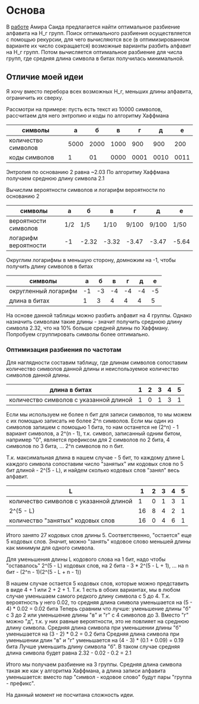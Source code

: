 # Основа

В [работе](./работы%20к%20ознакомлению/said_2004.pdf) Амира Саида предлагается найти оптимальное разбиение алфавита
на Н_г групп. Поиск оптимального разбиения осуществляется с помощью рекурсии, для чего вычисляются все
(в оптимизированном варианте их число сокращается) возможные варианты разбить алфавит на Н_г групп.
Потом вычисляется оптимальное разбиение для числа групп, где средняя длина символа в битах получилась минимальной.

## Отличие моей идеи

Я хочу вместо перебора всех возможных Н_г, меньших длины алфавита, ограничить их сверху.

Рассмотри на примере: пусть есть текст из 10000 символов, рассчитаем для него энтропию и коды по алгоритму Хаффмана

| символы             | а    | б    | в    | г    | д    | е    |
|---------------------|------|------|------|------|------|------|
| количество символов | 5000 | 2000 | 1000 | 900  | 900  | 200  |
| коды символов       | 1    | 01   | 0000 | 0001 | 0010 | 0011 |

Энтропия по основанию 2 равна ~2.03
По алгоритму Хаффмана получаем среднюю длину символа 2.1

Вычислим вероятности символов и логарифм вероятности по основанию 2

| символы              | а   | б     | в     | г     | д     | е     |
|----------------------|-----|-------|-------|-------|-------|-------|
| вероятности символов | 1/2 | 1/5   | 1/10  | 9/100 | 9/100 | 1/50  |
| логарифм вероятности | -1  | -2.32 | -3.32 | -3.47 | -3.47 | -5.64 |

Округлим логарифмы в меньшую сторону, домножим на -1, чтобы получить длину символов в битах

| символы              | а  | б  | в  | г  | д  | е  |
|----------------------|----|----|----|----|----|----|
| округленный логарифм | -1 | -3 | -4 | -4 | -4 | -5 |
| длина в битах        | 1  | 3  | 4  | 4  | 4  | 5  |

На основе данной таблицы можно разбить алфавит на 4 группы.
Однако назначить символам такие длины - значит получить среднюю длину символа 2.32,
что на 10% больше средней длины по Хаффману.
Попробуем сгруппировать символы более оптимально.

### Оптимизация разбиения по частотам

Для наглядности составим таблицу, где длинам символов сопоставим количество символов данной длины и
неиспользуемое количество символов данной длины.

| длина в битах                                         | 1 | 2 | 3 | 4 | 5 |
|-------------------------------------------------------|---|---|---|---|---|
| количество символов с указанной длиной                | 1 | 0 | 1 | 3 | 1 |

Если мы используем не более n бит для записи символов, то мы можем с их помощью записать не более 2^n символов. 
Если мы один из символов запишем с помощью 1 бита, то нам останется не (2^n) - 1 вариант символов, а 2^(n - 1), 
т.к. символ, записанный одним битом, например "0", является префиксом для 2 символов по 2 бита, 4 символов по 3 бита, 
... 2^n символов по n бит.

Т.к. максимальная длина в нашем случае - 5 бит, то каждому длине L каждого символа сопоставим число "занятых" им 
кодовых слов по 5 бит длиной - 2^(5 - L), и найдем сколько кодовых слов "занял" весь алфавит.

| L                                      | 1  | 2 | 3 | 4 | 5 |
|----------------------------------------|----|---|---|---|---|
| количество символов с указанной длиной | 1  | 0 | 1 | 3 | 1 |
| 2^(5 - L)                              | 16 | 8 | 4 | 2 | 1 |
| количество "занятых" кодовых слов      | 16 | 0 | 4 | 6 | 1 |

Итого занято 27 кодовых слов длины 5. Соответственно, "остается" еще 5 кодовых слов. Значит, можно "занять" кодовое 
слово меньшей длины как минимум для одного символа.

Для уменьшения длины L кодового слова на 1 бит, надо чтобы "оставалось" 2^(5 - L) кодовых слов, на 2 бита - 
3 * 2^(5 - L + 1), ... на n бит - (2^n - 1)(2^(5 - L + n - 1))

В нашем случае остается 5 кодовых слов, которые можно представить в виде 4 + 1 или 2 + 2 + 1. 
Т.к. 1 есть в обоих вариантах, мы в любом случае уменьшаем самого редкого длину символа с 5 до 4.
Т.к. вероятность у него 0.02, то средняя длина символа уменьшается на (5 - 4) * 0.02 = 0.02 бита
Теперь сравним что лучше: уменьшение длины "б" с 3 до 2 или уменьшение длины "в" и "г" с 4 символов до 3.
Вместо "г" можно "д", т.к. у них равные вероятности, это не повлияет на среднюю длину символа.
Средняя длина символа при уменьшении длины "б" уменьшается на (3 - 2) * 0.2 = 0.2 бита
Средняя длина символа при уменьшении длин "в" и "г" уменьшается на (4 - 3) * (0.1 + 0.09) = 0.19 бита
Лучше уменьшить длину символа "б". В таком случае средняя длина символа будет равна 2.32 - 0.02 - 0.2 = 2.1

Итого мы получаем разбиение на 3 группы. Средняя длина символа такая же как у алгоритма Хаффмана, 
а длина записи алфавита уменьшается: вместо пар "символ - кодовое слово" будут пары "группа - префикс".

На данный момент не посчитана сложность идеи.
